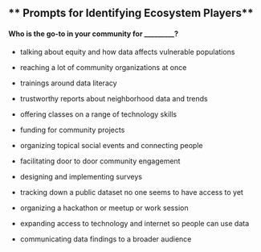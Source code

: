 ## ** Prompts for Identifying Ecosystem Players**

#### Who is the go-to in your community for \_\_\_\_\_\_\_\_\_?

* talking about equity and how data affects vulnerable populations

* reaching a lot of community organizations at once

* trainings around data literacy

* trustworthy reports about neighborhood data and trends

* offering classes on a range of technology skills

* funding for community projects

* organizing topical social events and connecting people

* facilitating door to door community engagement

* designing and implementing surveys

* tracking down a public dataset no one seems to have access to yet

* organizing a hackathon or meetup or work session

* expanding access to technology and internet so people can use data

* communicating data findings to a broader audience



